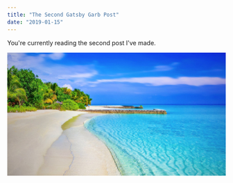 ```yaml
---
title: "The Second Gatsby Garb Post"
date: "2019-01-15"
---
```


You're currently reading the second post I've made.

![Tranquil Beach](tranquil-beach.jpeg)
